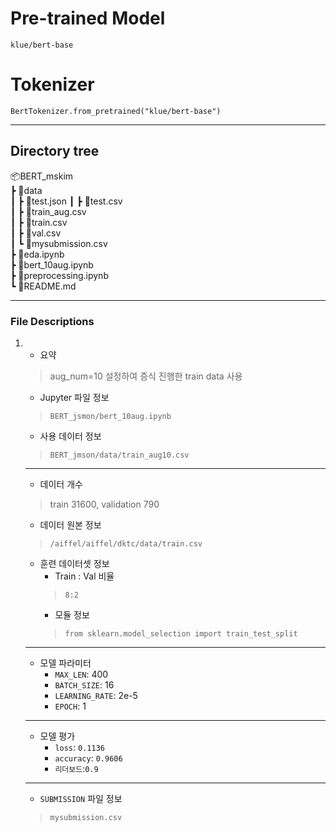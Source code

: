 # Pre-trained Model
`klue/bert-base`

# Tokenizer
`BertTokenizer.from_pretrained("klue/bert-base")`

---

## Directory tree
📦BERT_mskim  
 ┣ 📂data  
 ┃ ┣ 📜test.json
 ┃ ┣ 📜test.csv  
 ┃ ┣ 📜train_aug.csv  
 ┃ ┣ 📜train.csv  
 ┃ ┣ 📜val.csv  
 ┃ ┗ 📜mysubmission.csv  
 ┣ 📜eda.ipynb  
 ┣ 📜bert_10aug.ipynb  
 ┣ 📜preprocessing.ipynb  
 ┗ 📜README.md  
 
---

### File Descriptions

1. 
    - 요약
    > aug_num=10 설정하여 증식 진행한 train data 사용
    - Jupyter 파일 정보
    > `BERT_jsmon/bert_10aug.ipynb`
    - 사용 데이터 정보
    > `BERT_jmson/data/train_aug10.csv`
    ---
    - 데이터 개수
    > train 31600, validation 790
    - 데이터 원본 정보
    > `/aiffel/aiffel/dktc/data/train.csv`
    - 훈련 데이터셋 정보
        - Train : Val 비율
        > `8:2`
        - 모듈 정보
        > `from sklearn.model_selection import train_test_split`
    ---
    - 모델 파라미터
        - `MAX_LEN`: 400
        - `BATCH_SIZE`: 16
        - `LEARNING_RATE`: 2e-5
        - `EPOCH`: 1
    ---
    - 모델 평가
        - `loss`: `0.1136`
        - `accuracy`: `0.9606`
        - `리더보드`:`0.9`
    ---
    - `SUBMISSION` 파일 정보
    > `mysubmission.csv`

